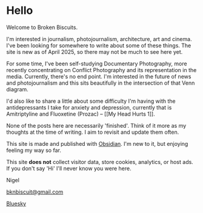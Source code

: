 # Hello

Welcome to Broken Biscuits.

I'm interested in journalism, photojournalism, architecture, art and cinema. I've been looking for somewhere to write about some of these things. The site is new as of April 2025, so there may not be much to see here yet.

For some time, I've been self-studying Documentary Photography, more recently concentrating on Conflict Photography and its representation in the media. Currently, there's no end point. I'm interested in the future of news and photojournalism and this sits beautifully in the intersection of that Venn diagram.

I'd also like to share a little about some difficulty I'm having with the antidepressants I take for anxiety and depression, currently that is Amitriptyline and Fluoxetine (Prozac) – [[My Head Hurts 1]].

None of the posts here are necessarily 'finished'. Think of it more as my thoughts at the time of writing. I aim to revisit and update them often.

This site is made and published with [Obsidian](https://obsidian.md/). I'm new to it, but enjoying feeling my way so far.

This site **does not** collect visitor data, store cookies, analytics, or host ads. If you don't say 'Hi' I'll never know you were here.

Nigel

bknbiscuit@gmail.com

[Bluesky](https://bsky.app/profile/bknbiscuit.bsky.social)
